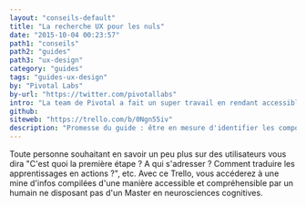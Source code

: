 ```yaml
---
layout: "conseils-default"
title: "La recherche UX pour les nuls"
date: "2015-10-04 00:23:57"
path1: "conseils"
path2: "guides"
path3: "ux-design"
category: "guides"
tags: "guides-ux-design"
by: "Pivotal Labs"
by-url: "https://twitter.com/pivotallabs"
intro: "La team de Pivotal a fait un super travail en rendant accessible au plus grand nombre son approche de la recherche UX. Elle a compilé au sein d'un board Trello un ensemble de checklists et de ressources nécessaires pour identifier les comportements d'utilisateurs et les transcrire en plans d'actions compréhensibles par une équipe projet."
github:
siteweb: "https://trello.com/b/0Ngn55iv"
description: "Promesse du guide : être en mesure d'identifier les comportements des utilisateurs et les transcrire en plans d'actions compréhensibles une équipe projet"
---
```


Toute personne souhaitant en savoir un peu plus sur des utilisateurs vous dira "C'est quoi la première étape ? A qui s'adresser ? Comment traduire les apprentissages en actions ?", etc. Avec ce Trello, vous accéderez à une mine d'infos compilées d'une manière accessible et compréhensible par un humain ne disposant pas d'un Master en neurosciences cognitives.
